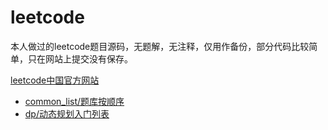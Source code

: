 # leetcode
本人做过的leetcode题目源码，无题解，无注释，仅用作备份，部分代码比较简单，只在网站上提交没有保存。

[leetcode中国官方网站](https://leetcode-cn.com)
- [common_list/题库按顺序](https://leetcode-cn.com/problemset/all/)
- [dp/动态规划入门列表](https://leetcode-cn.com/study-plan/dynamic-programming/?progress=7lhb02)

